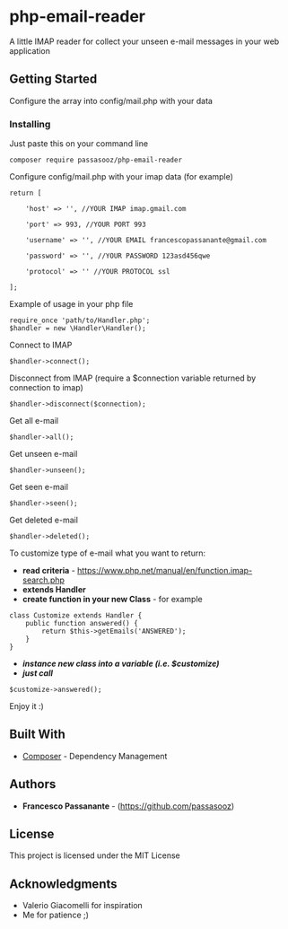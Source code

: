 # php-email-reader

A little IMAP reader for collect your unseen e-mail messages in your web application

## Getting Started

Configure the array into config/mail.php with your data

### Installing

Just paste this on your command line

```
composer require passasooz/php-email-reader
```

Configure config/mail.php with your imap data (for example)
```
return [

    'host' => '', //YOUR IMAP imap.gmail.com

    'port' => 993, //YOUR PORT 993

    'username' => '', //YOUR EMAIL francescopassanante@gmail.com

    'password' => '', //YOUR PASSWORD 123asd456qwe

    'protocol' => '' //YOUR PROTOCOL ssl

];
```

Example of usage in your php file
```
require_once 'path/to/Handler.php';
$handler = new \Handler\Handler();
```

Connect to IMAP
```
$handler->connect();
```

Disconnect from IMAP (require a $connection variable returned by connection to imap)
```
$handler->disconnect($connection);
```

Get all e-mail
```
$handler->all();
```

Get unseen e-mail
```
$handler->unseen();
```

Get seen e-mail
```
$handler->seen();
```

Get deleted e-mail
```
$handler->deleted();
```

To customize type of e-mail what you want to return:

* **read criteria** - https://www.php.net/manual/en/function.imap-search.php 
* **extends Handler**
* **create function in your new Class** - for example
```
class Customize extends Handler {
	public function answered() {
		return $this->getEmails('ANSWERED');
	}
}
``` 
* ***instance new class into a variable (i.e. $customize)***
* ***just call***
```
$customize->answered();
```

Enjoy it :)

## Built With

* [Composer](https://getcomposer.org/download/) - Dependency Management

## Authors

* **Francesco Passanante** - (https://github.com/passasooz)

## License

This project is licensed under the MIT License

## Acknowledgments

* Valerio Giacomelli for inspiration
* Me for patience ;)

